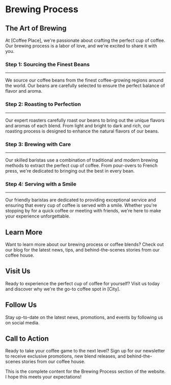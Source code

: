 **Brewing Process**
================

**The Art of Brewing**
-------------------

At [Coffee Place], we're passionate about crafting the perfect cup of coffee. Our brewing process is a labor of love, and we're excited to share it with you.

### Step 1: Sourcing the Finest Beans
--------------------------------

We source our coffee beans from the finest coffee-growing regions around the world. Our beans are carefully selected to ensure the perfect balance of flavor and aroma.

### Step 2: Roasting to Perfection
---------------------------------

Our expert roasters carefully roast our beans to bring out the unique flavors and aromas of each blend. From light and bright to dark and rich, our roasting process is designed to enhance the natural flavors of our beans.

### Step 3: Brewing with Care
--------------------------------

Our skilled baristas use a combination of traditional and modern brewing methods to extract the perfect cup of coffee. From pour-overs to French press, we're dedicated to bringing out the best in every bean.

### Step 4: Serving with a Smile
---------------------------------

Our friendly baristas are dedicated to providing exceptional service and ensuring that every cup of coffee is served with a smile. Whether you're stopping by for a quick coffee or meeting with friends, we're here to make your experience unforgettable.

**Learn More**
----------------

Want to learn more about our brewing process or coffee blends? Check out our blog for the latest news, tips, and behind-the-scenes stories from our coffee house.

**Visit Us**
------------

Ready to experience the perfect cup of coffee for yourself? Visit us today and discover why we're the go-to coffee spot in [City].

**Follow Us**
-------------

Stay up-to-date on the latest news, promotions, and events by following us on social media.

**Call to Action**
-----------------

Ready to take your coffee game to the next level? Sign up for our newsletter to receive exclusive promotions, new blend releases, and behind-the-scenes stories from our coffee house.

This is the complete content for the Brewing Process section of the website. I hope this meets your expectations!